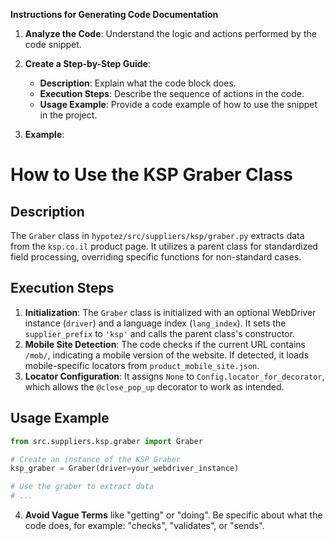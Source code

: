 **Instructions for Generating Code Documentation**

1. **Analyze the Code**: Understand the logic and actions performed by the code snippet.

2. **Create a Step-by-Step Guide**:
    - **Description**: Explain what the code block does.
    - **Execution Steps**: Describe the sequence of actions in the code.
    - **Usage Example**: Provide a code example of how to use the snippet in the project.

3. **Example**:

How to Use the KSP Graber Class
=========================================================================================

Description
-------------------------
The `Graber` class in `hypotez/src/suppliers/ksp/graber.py`  extracts data from the `ksp.co.il` product page. It utilizes a parent class for standardized field processing, overriding specific functions for non-standard cases. 

Execution Steps
-------------------------
1. **Initialization**: The `Graber` class is initialized with an optional WebDriver instance (`driver`) and a language index (`lang_index`). It sets the `supplier_prefix` to `'ksp'` and calls the parent class's constructor.
2. **Mobile Site Detection**: The code checks if the current URL contains `/mob/`, indicating a mobile version of the website. If detected, it loads mobile-specific locators from `product_mobile_site.json`. 
3. **Locator Configuration**: It assigns `None` to `Config.locator_for_decorator`, which allows the `@close_pop_up` decorator to work as intended.

Usage Example
-------------------------

```python
from src.suppliers.ksp.graber import Graber

# Create an instance of the KSP Graber
ksp_graber = Graber(driver=your_webdriver_instance)

# Use the graber to extract data
# ...
```

4. **Avoid Vague Terms** like "getting" or "doing". Be specific about what the code does, for example: "checks", "validates", or "sends".
